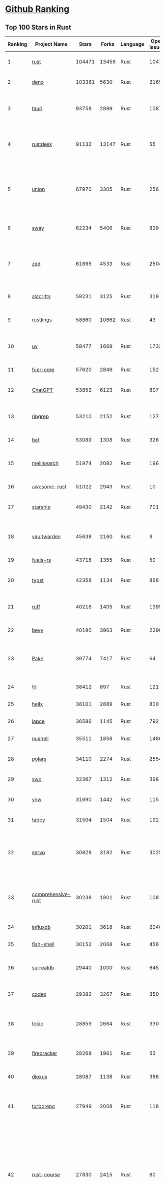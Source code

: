 [Github Ranking](../README.md)
==========

## Top 100 Stars in Rust

| Ranking | Project Name | Stars | Forks | Language | Open Issues | Description | Last Commit |
| ------- | ------------ | ----- | ----- | -------- | ----------- | ----------- | ----------- |
| 1 | [rust](https://github.com/rust-lang/rust) | 104471 | 13456 | Rust | 10471 | Empowering everyone to build reliable and efficient software. | 2025-06-21T18:54:32Z |
| 2 | [deno](https://github.com/denoland/deno) | 103381 | 5630 | Rust | 2165 | A modern runtime for JavaScript and TypeScript. | 2025-06-20T22:05:38Z |
| 3 | [tauri](https://github.com/tauri-apps/tauri) | 93758 | 2899 | Rust | 1087 | Build smaller, faster, and more secure desktop and mobile applications with a web frontend. | 2025-06-21T02:42:15Z |
| 4 | [rustdesk](https://github.com/rustdesk/rustdesk) | 91132 | 13147 | Rust | 55 | An open-source remote desktop application designed for self-hosting, as an alternative to TeamViewer. | 2025-06-21T08:29:23Z |
| 5 | [union](https://github.com/unionlabs/union) | 67970 | 3305 | Rust | 256 | The trust-minimized, zero-knowledge bridging protocol, designed for censorship resistance, extremely high security, and usage in decentralized finance. | 2025-06-21T10:09:05Z |
| 6 | [sway](https://github.com/FuelLabs/sway) | 62234 | 5406 | Rust | 839 | 🌴 Empowering everyone to build reliable and efficient smart contracts. | 2025-06-21T03:10:19Z |
| 7 | [zed](https://github.com/zed-industries/zed) | 61695 | 4533 | Rust | 2504 | Code at the speed of thought – Zed is a high-performance, multiplayer code editor from the creators of Atom and Tree-sitter. | 2025-06-21T17:27:08Z |
| 8 | [alacritty](https://github.com/alacritty/alacritty) | 59231 | 3125 | Rust | 319 | A cross-platform, OpenGL terminal emulator. | 2025-06-19T07:09:47Z |
| 9 | [rustlings](https://github.com/rust-lang/rustlings) | 58860 | 10662 | Rust | 43 | :crab: Small exercises to get you used to reading and writing Rust code! | 2025-06-03T08:32:01Z |
| 10 | [uv](https://github.com/astral-sh/uv) | 58477 | 1669 | Rust | 1732 | An extremely fast Python package and project manager, written in Rust. | 2025-06-21T18:41:06Z |
| 11 | [fuel-core](https://github.com/FuelLabs/fuel-core) | 57620 | 2849 | Rust | 152 | Rust full node implementation of the Fuel v2 protocol. | 2025-06-19T13:09:54Z |
| 12 | [ChatGPT](https://github.com/lencx/ChatGPT) | 53852 | 6123 | Rust | 807 | 🔮 ChatGPT Desktop Application (Mac, Windows and Linux) | 2024-08-29T17:58:11Z |
| 13 | [ripgrep](https://github.com/BurntSushi/ripgrep) | 53210 | 2152 | Rust | 127 | ripgrep recursively searches directories for a regex pattern while respecting your gitignore | 2025-05-30T12:30:52Z |
| 14 | [bat](https://github.com/sharkdp/bat) | 53089 | 1308 | Rust | 326 | A cat(1) clone with wings. | 2025-06-02T16:50:38Z |
| 15 | [meilisearch](https://github.com/meilisearch/meilisearch) | 51974 | 2082 | Rust | 196 | A lightning-fast search engine API bringing AI-powered hybrid search to your sites and applications. | 2025-06-19T09:02:00Z |
| 16 | [awesome-rust](https://github.com/rust-unofficial/awesome-rust) | 51022 | 2943 | Rust | 10 | A curated list of Rust code and resources. | 2025-06-21T07:15:15Z |
| 17 | [starship](https://github.com/starship/starship) | 49430 | 2142 | Rust | 701 | ☄🌌️  The minimal, blazing-fast, and infinitely customizable prompt for any shell! | 2025-06-19T16:48:46Z |
| 18 | [vaultwarden](https://github.com/dani-garcia/vaultwarden) | 45638 | 2160 | Rust | 9 | Unofficial Bitwarden compatible server written in Rust, formerly known as bitwarden_rs | 2025-06-17T16:55:12Z |
| 19 | [fuels-rs](https://github.com/FuelLabs/fuels-rs) | 43718 | 1355 | Rust | 50 | Fuel Network Rust SDK | 2025-06-12T10:36:14Z |
| 20 | [typst](https://github.com/typst/typst) | 42358 | 1134 | Rust | 866 | A new markup-based typesetting system that is powerful and easy to learn. | 2025-06-21T15:07:08Z |
| 21 | [ruff](https://github.com/astral-sh/ruff) | 40216 | 1405 | Rust | 1395 | An extremely fast Python linter and code formatter, written in Rust. | 2025-06-21T18:58:25Z |
| 22 | [bevy](https://github.com/bevyengine/bevy) | 40190 | 3963 | Rust | 2290 | A refreshingly simple data-driven game engine built in Rust | 2025-06-21T18:25:40Z |
| 23 | [Pake](https://github.com/tw93/Pake) | 39774 | 7417 | Rust | 64 | 🤱🏻 Turn any webpage into a desktop app with Rust.  🤱🏻 利用 Rust 轻松构建轻量级多端桌面应用 | 2025-03-25T12:35:16Z |
| 24 | [fd](https://github.com/sharkdp/fd) | 38412 | 897 | Rust | 121 | A simple, fast and user-friendly alternative to 'find' | 2025-06-08T21:08:34Z |
| 25 | [helix](https://github.com/helix-editor/helix) | 38101 | 2889 | Rust | 800 | A post-modern modal text editor. | 2025-06-21T18:50:52Z |
| 26 | [lapce](https://github.com/lapce/lapce) | 36586 | 1145 | Rust | 792 | Lightning-fast and Powerful Code Editor written in Rust | 2025-06-21T00:53:17Z |
| 27 | [nushell](https://github.com/nushell/nushell) | 35511 | 1856 | Rust | 1486 | A new type of shell | 2025-06-21T01:33:01Z |
| 28 | [polars](https://github.com/pola-rs/polars) | 34110 | 2274 | Rust | 2554 | Dataframes powered by a multithreaded, vectorized query engine, written in Rust | 2025-06-20T13:53:07Z |
| 29 | [swc](https://github.com/swc-project/swc) | 32367 | 1312 | Rust | 398 | Rust-based platform for the Web | 2025-06-21T19:00:46Z |
| 30 | [yew](https://github.com/yewstack/yew) | 31690 | 1442 | Rust | 115 | Rust / Wasm framework for creating reliable and efficient web applications | 2025-06-20T03:16:55Z |
| 31 | [tabby](https://github.com/TabbyML/tabby) | 31504 | 1504 | Rust | 192 | Self-hosted AI coding assistant | 2025-06-11T11:40:51Z |
| 32 | [servo](https://github.com/servo/servo) | 30828 | 3192 | Rust | 3025 | Servo aims to empower developers with a lightweight, high-performance alternative for embedding web technologies in applications. | 2025-06-21T18:55:47Z |
| 33 | [comprehensive-rust](https://github.com/google/comprehensive-rust) | 30238 | 1801 | Rust | 108 | This is the Rust course used by the Android team at Google. It provides you the material to quickly teach Rust. | 2025-06-19T08:45:03Z |
| 34 | [influxdb](https://github.com/influxdata/influxdb) | 30201 | 3618 | Rust | 2040 | Scalable datastore for metrics, events, and real-time analytics | 2025-06-20T21:08:20Z |
| 35 | [fish-shell](https://github.com/fish-shell/fish-shell) | 30152 | 2068 | Rust | 456 | The user-friendly command line shell. | 2025-06-21T16:59:21Z |
| 36 | [surrealdb](https://github.com/surrealdb/surrealdb) | 29440 | 1000 | Rust | 645 | A scalable, distributed, collaborative, document-graph database, for the realtime web | 2025-06-21T00:56:22Z |
| 37 | [codex](https://github.com/openai/codex) | 29382 | 3267 | Rust | 350 | Lightweight coding agent that runs in your terminal | 2025-06-19T14:10:16Z |
| 38 | [tokio](https://github.com/tokio-rs/tokio) | 28859 | 2664 | Rust | 330 | A runtime for writing reliable asynchronous applications with Rust. Provides I/O, networking, scheduling, timers, ... | 2025-06-21T12:52:04Z |
| 39 | [firecracker](https://github.com/firecracker-microvm/firecracker) | 28268 | 1961 | Rust | 53 | Secure and fast microVMs for serverless computing. | 2025-06-20T15:12:12Z |
| 40 | [dioxus](https://github.com/DioxusLabs/dioxus) | 28087 | 1138 | Rust | 386 | Fullstack app framework for web, desktop, mobile, and more. | 2025-06-21T01:37:51Z |
| 41 | [turborepo](https://github.com/vercel/turborepo) | 27949 | 2008 | Rust | 118 | Build system optimized for JavaScript and TypeScript, written in Rust | 2025-06-21T15:55:16Z |
| 42 | [rust-course](https://github.com/sunface/rust-course) | 27830 | 2415 | Rust | 60 | “连续八年成为全世界最受喜爱的语言，无 GC 也无需手动内存管理、极高的性能和安全性、过程/OO/函数式编程、优秀的包管理、JS 未来基石" — 工作之余的第二语言来试试 Rust 吧。本书拥有全面且深入的讲解、生动贴切的示例、德芙般丝滑的内容，这可能是目前最用心的 Rust 中文学习教程 / Book  | 2025-05-27T03:47:44Z |
| 43 | [linera-protocol](https://github.com/linera-io/linera-protocol) | 27530 | 1793 | Rust | 470 | Main repository for the Linera protocol | 2025-06-21T07:23:06Z |
| 44 | [zoxide](https://github.com/ajeetdsouza/zoxide) | 27245 | 637 | Rust | 99 | A smarter cd command. Supports all major shells. | 2025-06-17T09:57:46Z |
| 45 | [iced](https://github.com/iced-rs/iced) | 26843 | 1328 | Rust | 312 | A cross-platform GUI library for Rust, inspired by Elm | 2025-06-13T13:52:53Z |
| 46 | [delta](https://github.com/dandavison/delta) | 26500 | 419 | Rust | 268 | A syntax-highlighting pager for git, diff, grep, and blame output | 2025-05-02T15:41:04Z |
| 47 | [just](https://github.com/casey/just) | 26063 | 554 | Rust | 305 | 🤖 Just a command runner | 2025-06-17T07:15:48Z |
| 48 | [yazi](https://github.com/sxyazi/yazi) | 25936 | 558 | Rust | 41 | 💥 Blazing fast terminal file manager written in Rust, based on async I/O. | 2025-06-21T14:38:30Z |
| 49 | [hyperfine](https://github.com/sharkdp/hyperfine) | 25400 | 407 | Rust | 40 | A command-line benchmarking tool | 2025-05-01T02:03:20Z |
| 50 | [Rocket](https://github.com/rwf2/Rocket) | 25223 | 1601 | Rust | 49 | A web framework for Rust. | 2025-05-04T10:05:41Z |
| 51 | [egui](https://github.com/emilk/egui) | 25200 | 1757 | Rust | 794 | egui: an easy-to-use immediate mode GUI in Rust that runs on both web and native | 2025-06-19T09:27:30Z |
| 52 | [zellij](https://github.com/zellij-org/zellij) | 24640 | 757 | Rust | 1134 | A terminal workspace with batteries included | 2025-06-20T14:47:52Z |
| 53 | [atuin](https://github.com/atuinsh/atuin) | 24553 | 662 | Rust | 333 | ✨ Magical shell history | 2025-06-16T06:17:50Z |
| 54 | [sniffnet](https://github.com/GyulyVGC/sniffnet) | 24507 | 768 | Rust | 34 | Comfortably monitor your Internet traffic 🕵️‍♂️ | 2025-06-21T15:02:18Z |
| 55 | [pingora](https://github.com/cloudflare/pingora) | 24443 | 1415 | Rust | 136 | A library for building fast, reliable and evolvable network services. | 2025-06-20T22:13:15Z |
| 56 | [qdrant](https://github.com/qdrant/qdrant) | 24271 | 1663 | Rust | 330 | Qdrant - High-performance, massive-scale Vector Database and Vector Search Engine for the next generation of AI. Also available in the cloud https://cloud.qdrant.io/ | 2025-06-21T09:22:29Z |
| 57 | [Rust](https://github.com/TheAlgorithms/Rust) | 24125 | 2400 | Rust | 2 |  All Algorithms implemented in Rust  | 2025-06-10T20:50:13Z |
| 58 | [czkawka](https://github.com/qarmin/czkawka) | 24098 | 752 | Rust | 467 | Multi functional app to find duplicates, empty folders, similar images etc. | 2025-05-10T10:51:17Z |
| 59 | [exa](https://github.com/ogham/exa) | 23987 | 663 | Rust | 199 | A modern replacement for ‘ls’. | 2024-09-24T15:18:09Z |
| 60 | [tools](https://github.com/rome/tools) | 23627 | 657 | Rust | 86 | Unified developer tools for JavaScript, TypeScript, and the web | 2023-09-04T08:42:49Z |
| 61 | [actix-web](https://github.com/actix/actix-web) | 23127 | 1748 | Rust | 187 | Actix Web is a powerful, pragmatic, and extremely fast web framework for Rust. | 2025-06-16T01:19:02Z |
| 62 | [difftastic](https://github.com/Wilfred/difftastic) | 22430 | 381 | Rust | 207 | a structural diff that understands syntax 🟥🟩 | 2025-06-20T22:29:05Z |
| 63 | [axum](https://github.com/tokio-rs/axum) | 22018 | 1196 | Rust | 49 | Ergonomic and modular web framework built with Tokio, Tower, and Hyper | 2025-06-08T09:35:54Z |
| 64 | [anki](https://github.com/ankitects/anki) | 22018 | 2379 | Rust | 209 | Anki's shared backend and web components, and the Qt frontend | 2025-06-21T12:26:45Z |
| 65 | [fnm](https://github.com/Schniz/fnm) | 21213 | 556 | Rust | 276 | 🚀 Fast and simple Node.js version manager, built in Rust | 2025-06-16T17:30:38Z |
| 66 | [hyperswitch](https://github.com/juspay/hyperswitch) | 21105 | 3544 | Rust | 640 | An open source payments switch written in Rust to make payments fast, reliable and affordable | 2025-06-21T15:33:16Z |
| 67 | [tree-sitter](https://github.com/tree-sitter/tree-sitter) | 21025 | 1883 | Rust | 158 | An incremental parsing system for programming tools | 2025-06-17T08:18:18Z |
| 68 | [sonic](https://github.com/valeriansaliou/sonic) | 20796 | 600 | Rust | 64 | 🦔 Fast, lightweight & schema-less search backend. An alternative to Elasticsearch that runs on a few MBs of RAM. | 2025-01-06T21:19:17Z |
| 69 | [coreutils](https://github.com/uutils/coreutils) | 20777 | 1501 | Rust | 355 | Cross-platform Rust rewrite of the GNU coreutils | 2025-06-21T17:45:56Z |
| 70 | [wezterm](https://github.com/wezterm/wezterm) | 20777 | 938 | Rust | 1208 | A GPU-accelerated cross-platform terminal emulator and multiplexer written by @wez and implemented in Rust | 2025-06-15T19:14:31Z |
| 71 | [chroma](https://github.com/chroma-core/chroma) | 20589 | 1651 | Rust | 245 | the AI-native open-source embedding database | 2025-06-21T06:53:00Z |
| 72 | [RustPython](https://github.com/RustPython/RustPython) | 20187 | 1321 | Rust | 319 | A Python Interpreter written in Rust | 2025-06-21T04:25:33Z |
| 73 | [mdBook](https://github.com/rust-lang/mdBook) | 19862 | 1743 | Rust | 525 | Create book from markdown files. Like Gitbook but implemented in Rust | 2025-06-09T15:29:09Z |
| 74 | [xi-editor](https://github.com/xi-editor/xi-editor) | 19826 | 701 | Rust | 135 | A modern editor with a backend written in Rust. | 2024-03-19T00:11:37Z |
| 75 | [wasmer](https://github.com/wasmerio/wasmer) | 19823 | 892 | Rust | 228 | 🚀 Fast, secure, lightweight containers based on WebAssembly | 2025-06-19T09:18:21Z |
| 76 | [vector](https://github.com/vectordotdev/vector) | 19762 | 1776 | Rust | 1932 | A high-performance observability data pipeline. | 2025-06-20T20:35:49Z |
| 77 | [gitui](https://github.com/gitui-org/gitui) | 19758 | 622 | Rust | 188 | Blazing 💥 fast terminal-ui for git written in rust 🦀 | 2025-06-09T03:20:21Z |
| 78 | [biome](https://github.com/biomejs/biome) | 19569 | 618 | Rust | 204 | A toolchain for web projects, aimed to provide functionalities to maintain them. Biome offers formatter and linter, usable via CLI and LSP. | 2025-06-21T18:18:52Z |
| 79 | [slint](https://github.com/slint-ui/slint) | 19527 | 690 | Rust | 699 | Slint is an open-source declarative GUI toolkit to build native user interfaces for Rust, C++, JavaScript, or Python apps. | 2025-06-21T15:03:43Z |
| 80 | [gleam](https://github.com/gleam-lang/gleam) | 19486 | 827 | Rust | 154 | ⭐️ A friendly language for building type-safe, scalable systems! | 2025-06-20T12:19:40Z |
| 81 | [neon](https://github.com/neondatabase/neon) | 18837 | 693 | Rust | 644 | Neon: Serverless Postgres. We separated storage and compute to offer autoscaling, code-like database branching, and scale to zero. | 2025-06-21T15:08:32Z |
| 82 | [Bend](https://github.com/HigherOrderCO/Bend) | 18815 | 463 | Rust | 94 | A massively parallel, high-level programming language | 2025-06-03T17:36:56Z |
| 83 | [relay](https://github.com/facebook/relay) | 18641 | 1857 | Rust | 589 | Relay is a JavaScript framework for building data-driven React applications. | 2025-06-20T06:02:10Z |
| 84 | [leptos](https://github.com/leptos-rs/leptos) | 18636 | 770 | Rust | 87 | Build fast web applications with Rust. | 2025-06-21T00:40:16Z |
| 85 | [cube](https://github.com/cube-js/cube) | 18628 | 1847 | Rust | 622 | 📊 Cube’s universal semantic layer platform is the next evolution of OLAP technology for AI, BI, spreadsheets, and embedded analytics | 2025-06-21T07:35:18Z |
| 86 | [spotify-tui](https://github.com/Rigellute/spotify-tui) | 18266 | 545 | Rust | 271 | Spotify for the terminal written in Rust 🚀 | 2024-04-04T15:03:12Z |
| 87 | [candle](https://github.com/huggingface/candle) | 17451 | 1127 | Rust | 423 | Minimalist ML framework for Rust | 2025-06-07T14:02:58Z |
| 88 | [universal-android-debloater](https://github.com/0x192/universal-android-debloater) | 17162 | 892 | Rust | 459 | Cross-platform GUI written in Rust using ADB to debloat non-rooted android devices. Improve your privacy, the security and battery life of your device. | 2024-08-02T16:16:12Z |
| 89 | [SpacetimeDB](https://github.com/clockworklabs/SpacetimeDB) | 16869 | 573 | Rust | 379 | Multiplayer at the speed of light | 2025-06-21T19:01:42Z |
| 90 | [ruffle](https://github.com/ruffle-rs/ruffle) | 16797 | 891 | Rust | 5442 | A Flash Player emulator written in Rust | 2025-06-21T16:22:32Z |
| 91 | [RustScan](https://github.com/bee-san/RustScan) | 16712 | 1131 | Rust | 27 | 🤖 The Modern Port Scanner 🤖 | 2025-06-10T09:31:23Z |
| 92 | [diem](https://github.com/diem/diem) | 16698 | 2582 | Rust | 357 | Diem’s mission is to build a trusted and innovative financial network that empowers people and businesses around the world. | 2025-05-13T05:57:59Z |
| 93 | [wasmtime](https://github.com/bytecodealliance/wasmtime) | 16524 | 1443 | Rust | 719 | A lightweight WebAssembly runtime that is fast, secure, and standards-compliant | 2025-06-21T01:01:42Z |
| 94 | [pyxel](https://github.com/kitao/pyxel) | 16423 | 886 | Rust | 10 | A retro game engine for Python | 2025-06-12T23:04:58Z |
| 95 | [mise](https://github.com/jdx/mise) | 16350 | 538 | Rust | 24 | dev tools, env vars, task runner | 2025-06-21T16:56:08Z |
| 96 | [jj](https://github.com/jj-vcs/jj) | 16349 | 551 | Rust | 487 | A Git-compatible VCS that is both simple and powerful | 2025-06-21T01:36:51Z |
| 97 | [book](https://github.com/rust-lang/book) | 16269 | 3678 | Rust | 177 | The Rust Programming Language | 2025-06-18T17:19:34Z |
| 98 | [hurl](https://github.com/Orange-OpenSource/hurl) | 15978 | 644 | Rust | 190 | Hurl, run and test HTTP requests with plain text. | 2025-06-21T18:29:52Z |
| 99 | [eza](https://github.com/eza-community/eza) | 15926 | 299 | Rust | 199 | A modern alternative to ls | 2025-06-20T10:00:37Z |
| 100 | [tikv](https://github.com/tikv/tikv) | 15916 | 2190 | Rust | 1232 | Distributed transactional key-value database, originally created to complement TiDB | 2025-06-20T18:31:00Z |

